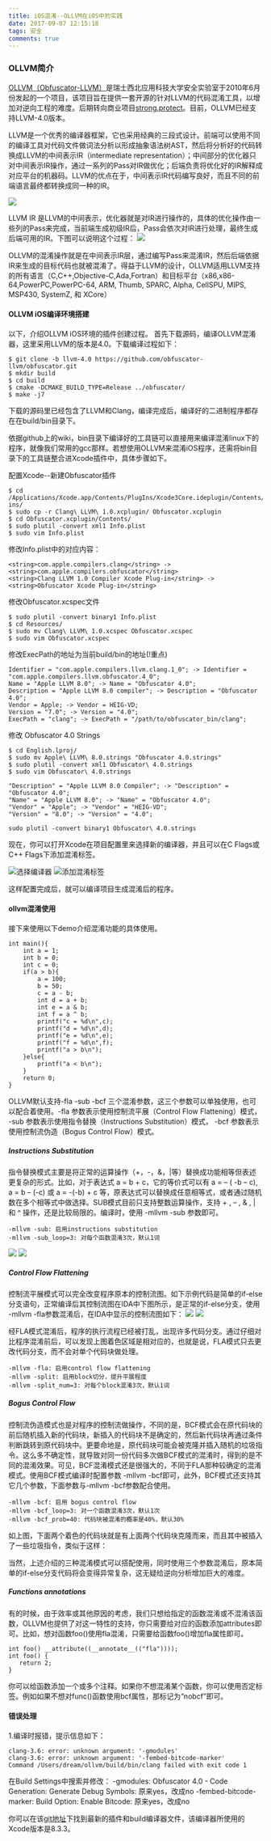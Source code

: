 ```yaml
---
title: iOS混淆--OLLVM在iOS中的实践
date: 2017-09-07 12:15:18
tags: 安全
comments: true
---
```



### OLLVM简介

[OLLVM（Obfuscator-LLVM）](https://github.com/obfuscator-llvm/obfuscator)是瑞士西北应用科技大学安全实验室于2010年6月份发起的一个项目，该项目旨在提供一套开源的针对LLVM的代码混淆工具，以增加对逆向工程的难度。后期转向商业项目[strong.protect](http://link.zhihu.com/?target=https%3A//strong.codes/)。目前，OLLVM已经支持LLVM-4.0版本。

LLVM是一个优秀的编译器框架，它也采用经典的三段式设计。前端可以使用不同的编译工具对代码文件做词法分析以形成抽象语法树AST，然后将分析好的代码转换成LLVM的中间表示IR（intermediate representation）；中间部分的优化器只对中间表示IR操作，通过一系列的Pass对IR做优化；后端负责将优化好的IR解释成对应平台的机器码。LLVM的优点在于，中间表示IR代码编写良好，而且不同的前端语言最终都转换成同一种的IR。

![](http://upload-images.jianshu.io/upload_images/1944396-3ce371d488ad67ac.png?imageMogr2/auto-orient/strip%7CimageView2/2/w/1240)

LLVM IR 是LLVM的中间表示，优化器就是对IR进行操作的，具体的优化操作由一些列的Pass来完成，当前端生成初级IR后，Pass会依次对IR进行处理，最终生成后端可用的IR。下图可以说明这个过程：
![](http://upload-images.jianshu.io/upload_images/1944396-20cd55c8ee11762d.png?imageMogr2/auto-orient/strip%7CimageView2/2/w/1240)

OLLVM的混淆操作就是在中间表示IR层，通过编写Pass来混淆IR，然后后端依据IR来生成的目标代码也就被混淆了。得益于LLVM的设计，OLLVM适用LLVM支持的所有语言（C,C++,Objective-C,Ada,Fortran）和目标平台（x86,x86-64,PowerPC,PowerPC-64, ARM, Thumb, SPARC, Alpha, CellSPU, MIPS, MSP430, SystemZ, 和 XCore）
<!--more-->
#### OLLVM iOS编译环境搭建
以下，介绍OLLVM iOS环境的插件创建过程。
首先下载源码，编译OLLVM混淆器，这里采用LLVM的版本是4.0。下载编译过程如下：

 ```
 $ git clone -b llvm-4.0 https://github.com/obfuscator-llvm/obfuscator.git  
 $ mkdir build  
 $ cd build  
 $ cmake -DCMAKE_BUILD_TYPE=Release ../obfuscator/  
 $ make -j7  
 ```

下载的源码里已经包含了LLVM和Clang，编译完成后，编译好的二进制程序都存在在build/bin目录下。

依据github上的wiki，bin目录下编译好的工具链可以直接用来编译混淆linux下的程序，就像我们常用的gcc那样。若想使用OLLVM来混淆iOS程序，还需将bin目录下的工具链整合进Xcode插件中，具体步骤如下。

配置Xcode--新建Obfuscator插件

```
$ cd /Applications/Xcode.app/Contents/PlugIns/Xcode3Core.ideplugin/Contents/SharedSupport/Developer/Library/Xcode/Plug-ins/  
$ sudo cp -r Clang\ LLVM\ 1.0.xcplugin/ Obfuscator.xcplugin  
$ cd Obfuscator.xcplugin/Contents/  
$ sudo plutil -convert xml1 Info.plist  
$ sudo vim Info.plist  
```
修改Info.plist中的对应内容：

```
<string>com.apple.compilers.clang</string> -> <string>com.apple.compilers.obfuscator</string>  
<string>Clang LLVM 1.0 Compiler Xcode Plug-in</string> -> <string>Obfuscator Xcode Plug-in</string>  
```

修改Obfuscator.xcspec文件

```
$ sudo plutil -convert binary1 Info.plist  
$ cd Resources/  
$ sudo mv Clang\ LLVM\ 1.0.xcspec Obfuscator.xcspec  
$ sudo vim Obfuscator.xcspec  
```
修改ExecPath的地址为当前build/bin的地址(!重点)

```
Identifier = "com.apple.compilers.llvm.clang.1_0"; -> Identifier = "com.apple.compilers.llvm.obfuscator.4_0";  
Name = "Apple LLVM 8.0"; -> Name = "Obfuscator 4.0";  
Description = "Apple LLVM 8.0 compiler"; -> Description = "Obfuscator 4.0";  
Vendor = Apple; -> Vendor = HEIG-VD;  
Version = "7.0"; -> Version = "4.0";  
ExecPath = "clang"; -> ExecPath = "/path/to/obfuscator_bin/clang";  
```

修改 Obfuscator 4.0 Strings

```
$ cd English.lproj/  
$ sudo mv Apple\ LLVM\ 8.0.strings "Obfuscator 4.0.strings"  
$ sudo plutil -convert xml1 Obfuscator\ 4.0.strings  
$ sudo vim Obfuscator\ 4.0.strings  
```

```
"Description" = "Apple LLVM 8.0 Compiler"; -> "Description" = "Obfuscator 4.0";  
"Name" = "Apple LLVM 8.0"; -> "Name" = "Obfuscator 4.0";  
"Vendor" = "Apple"; -> "Vendor" = "HEIG-VD";  
"Version" = "8.0"; -> "Version" = "4.0";  
```
`sudo plutil -convert binary1 Obfuscator\ 4.0.strings`  


现在，你可以打开Xcode在项目配置里来选择新的编译器，并且可以在C Flags或C++ Flags下添加混淆标签。

![选择编译器](http://upload-images.jianshu.io/upload_images/1944396-a27167d3a47b3bc7.png?imageMogr2/auto-orient/strip%7CimageView2/2/w/1240)
![添加混淆标签](http://upload-images.jianshu.io/upload_images/1944396-76e1b58511f4a559.png?imageMogr2/auto-orient/strip%7CimageView2/2/w/1240)

这样配置完成后，就可以编译项目生成混淆后的程序。

#### ollvm混淆使用

接下来使用以下demo介绍混淆功能的具体使用。  
```
int main(){  
    int a = 1;  
    int b = 0;  
    int c = 0;  
    if(a > b){  
        a = 100;    
        b = 50;    
        c = a - b;    
        int d = a + b;    
        int e = a & b;    
        int f = a ^ b;    
        printf("c = %d\n",c);    
        printf("d = %d\n",d);    
        printf("e = %d\n",e);    
        printf("f = %d\n",f);    
        printf("a > b\n");    
    }else{  
        printf("a < b\n");    
    }  
    return 0;  
}
```

OLLVM默认支持-fla -sub -bcf 三个混淆参数，这三个参数可以单独使用，也可以配合着使用。-fla 参数表示使用控制流平展（Control Flow Flattening）模式， -sub 参数表示使用指令替换（Instructions Substitution）模式， -bcf 参数表示使用控制流伪造（Bogus Control Flow）模式。

##### Instructions Substitution

指令替换模式主要是将正常的运算操作（+，-，&，|等）替换成功能相等但表述更复杂的形式。比如，对于表达式 a = b + c，它的等价式可以有 a = – ( -b – c), a = b – (-c) 或 a = -(-b) + c 等，原表达式可以替换成任意相等式，或者通过随机数在多个相等式中做选择。SUB模式目前只支持整数运算操作，支持 + , – , & , | 和 ^ 操作，还是比较局限的。编译时，使用 -mllvm -sub 参数即可。

```
-mllvm -sub: 启用instructions substitution  
-mllvm -sub_loop=3: 对每个函数混淆3次，默认1词  
```
![](http://upload-images.jianshu.io/upload_images/1944396-d3ef62eb9e13ae93.png?imageMogr2/auto-orient/strip%7CimageView2/2/w/1240)
![](http://upload-images.jianshu.io/upload_images/1944396-a8aff8dc34d9a432.png?imageMogr2/auto-orient/strip%7CimageView2/2/w/1240)

##### Control Flow Flattening

控制流平展模式可以完全改变程序原本的控制流图。如下示例代码是简单的if-else分支语句，正常编译后其控制流图在IDA中下图所示，是正常的if-else分支，使用 -mllvm -fla参数混淆后，在IDA中显示的控制流图如下：
![](http://upload-images.jianshu.io/upload_images/1944396-4a84eba4712effb8.png?imageMogr2/auto-orient/strip%7CimageView2/2/w/1240)
![](http://upload-images.jianshu.io/upload_images/1944396-47b61ea46b1eee67.png?imageMogr2/auto-orient/strip%7CimageView2/2/w/1240)

经FLA模式混淆后，程序的执行流程已经被打乱，出现许多代码分支。通过仔细对比程序混淆前后，可以发现上图着色区域是相对应的，也就是说，FLA模式只去更改代码分支，而不会对单个代码块做处理。

```
-mllvm -fla: 启用control flow flattening
-mllvm -split: 启用block切分，提升平展程度
-mllvm -split_num=3: 对每个block混淆3次，默认1词
```

##### Bogus Control Flow

控制流伪造模式也是对程序的控制流做操作，不同的是，BCF模式会在原代码块的前后随机插入新的代码块，新插入的代码块不是确定的，然后新代码块再通过条件判断跳转到原代码块中。更要命地是，原代码块可能会被克隆并插入随机的垃圾指令。这么多不确定性，就导致对同一份代码多次做BCF模式的混淆时，得到的是不同的混淆效果。可见，BCF混淆模式还是很强大的，不同于FLA那种较确定的混淆模式。使用BCF模式编译时配置参数 -mllvm -bcf即可，此外，BCF模式还支持其它几个参数，下面参数与-mllvm -bcf参数配合使用。  
```
-mllvm -bcf: 启用 bogus control flow
-mllvm -bcf_loop=3: 对一个函数混淆3次，默认1次
-mllvm -bcf_prob=40: 代码块被混淆的概率是40%，默认30%
```
如上图，下面两个着色的代码块就是有上面两个代码块克隆而来，而且其中被插入了一些垃圾指令，类似于这样：


当然，上述介绍的三种混淆模式可以搭配使用，同时使用三个参数混淆后，原本简单的if-else分支代码将会变得异常复杂，这无疑给逆向分析增加巨大的难度。

##### Functions annotations

有的时候，由于效率或其他原因的考虑，我们只想给指定的函数混淆或不混淆该函数，OLLVM也提供了对这一特性的支持，你只需要给对应的函数添加attributes即可。比如，想对函数foo()使用fla混淆，只需要给函数foo()增加fla属性即可。  

```
int foo() __attribute((__annotate__(("fla"))));
int foo() {
   return 2;
}
```

你可以给函数添加一个或多个注释。如果你不想混淆某个函数，你可以使用否定标签。例如如果不想对func()函数使用bcf属性，那标记为“nobcf”即可。



#### 错误处理
1.编译时报错，提示信息如下：  

```
clang-3.6: error: unknown argument: '-gmodules'
clang-3.6: error: unknown argument: '-fembed-bitcode-marker'
Command /Users/dream/ollvm/build/bin/clang failed with exit code 1
```
在Build Settings中搜索并修改：
-gmodules: Obfuscator 4.0 - Code Generation: Generate Debug Symbols: 原来yes，改成no
-fembed-bitcode-marker: Build Option: Enable Bitcode: 原来yes，改成no


你可以在该[git地址]()下找到最新的插件和build编译器文件，该编译器所使用的Xcode版本是8.3.3。
